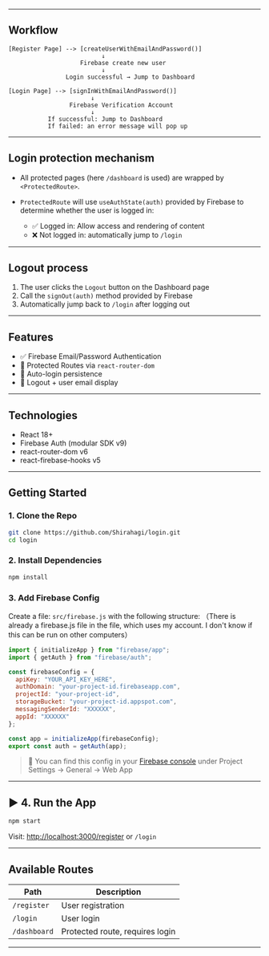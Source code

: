 
---

## Workflow

```text
[Register Page] --> [createUserWithEmailAndPassword()]
                          ↓
                    Firebase create new user
                          ↓
                Login successful → Jump to Dashboard
```

```text
[Login Page] --> [signInWithEmailAndPassword()]
                       ↓
                 Firebase Verification Account
                       ↓
           If successful: Jump to Dashboard
           If failed: an error message will pop up
```

---

##  Login protection mechanism

* All protected pages (here `/dashboard` is used) are wrapped by `<ProtectedRoute>`.
* `ProtectedRoute` will use `useAuthState(auth)` provided by Firebase to determine whether the user is logged in:

  * ✅ Logged in: Allow access and rendering of content
  * ❌ Not logged in: automatically jump to `/login`

---

##  Logout process

1. The user clicks the `Logout` button on the Dashboard page
2. Call the `signOut(auth)` method provided by Firebase
3. Automatically jump back to `/login` after logging out
---


##  Features

- ✅ Firebase Email/Password Authentication
- 🔐 Protected Routes via `react-router-dom`
- 🎉 Auto-login persistence
- 🔘 Logout + user email display

---

##  Technologies

- React 18+
- Firebase Auth (modular SDK v9)
- react-router-dom v6
- react-firebase-hooks v5

---

##  Getting Started

###  1. Clone the Repo

```bash
git clone https://github.com/Shirahagi/login.git
cd login
````

###  2. Install Dependencies

```bash
npm install
```

###  3. Add Firebase Config

Create a file: `src/firebase.js` with the following structure:
（There is already a firebase.js file in the file, which uses my account. I don't know if this can be run on other computers）

```js
import { initializeApp } from "firebase/app";
import { getAuth } from "firebase/auth";

const firebaseConfig = {
  apiKey: "YOUR_API_KEY_HERE",
  authDomain: "your-project-id.firebaseapp.com",
  projectId: "your-project-id",
  storageBucket: "your-project-id.appspot.com",
  messagingSenderId: "XXXXXX",
  appId: "XXXXXX"
};

const app = initializeApp(firebaseConfig);
export const auth = getAuth(app);
```

> 🔐 You can find this config in your [Firebase console](https://console.firebase.google.com) under Project Settings → General → Web App

---

## ▶ 4. Run the App

```bash
npm start
```

Visit: [http://localhost:3000/register](http://localhost:3000/register) or `/login`

---

##  Available Routes

| Path         | Description                     |
| ------------ | ------------------------------- |
| `/register`  | User registration               |
| `/login`     | User login                      |
| `/dashboard` | Protected route, requires login |

---



